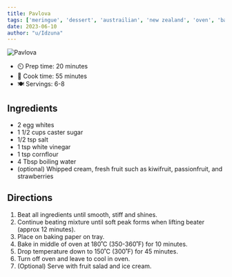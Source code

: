 ```yaml
---
title: Pavlova
tags: ['meringue', 'dessert', 'austrailian', 'new zealand', 'oven', 'baking']
date: 2023-06-10
author: "u/Idzuna"
---
```


![Pavlova](/pix/pavlova.webp)

- ⏲️ Prep time: 20 minutes
- 🍳 Cook time: 55 minutes
- 🍽️ Servings: 6-8

## Ingredients

- 2 egg whites
- 1 1/2 cups caster sugar
- 1/2 tsp salt
- 1 tsp white vinegar
- 1 tsp cornflour
- 4 Tbsp boiling water
- (optional) Whipped cream, fresh fruit such as kiwifruit, passionfruit, and strawberries

## Directions

1. Beat all ingredients until smooth, stiff and shines. 
2. Continue beating mixture until soft peak forms when lifting beater (approx 12 minutes).
3. Place on baking paper on tray.
4. Bake in middle of oven at 180˚C (350-360˚F) for 10 minutes.
5. Drop temperature down to 150˚C (300˚F) for 45 minutes.
6. Turn off oven and leave to cool in oven.
7. (Optional) Serve with fruit salad and ice cream.
